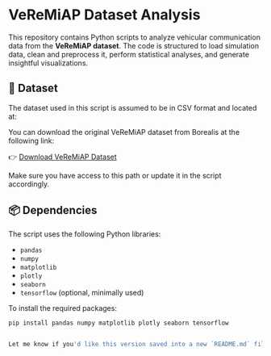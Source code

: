 # VeReMiAP Dataset Analysis

This repository contains Python scripts to analyze vehicular communication data from the **VeReMiAP dataset**. The code is structured to load simulation data, clean and preprocess it, perform statistical analyses, and generate insightful visualizations.

## 📂 Dataset

The dataset used in this script is assumed to be in CSV format and located at:


You can download the original VeReMiAP dataset from Borealis at the following link:

👉 [Download VeReMiAP Dataset](https://borealisdata.ca/dataset.xhtml?persistentId=doi:10.5683/SP3/R09EWA)

Make sure you have access to this path or update it in the script accordingly.

## 📦 Dependencies

The script uses the following Python libraries:

- `pandas`
- `numpy`
- `matplotlib`
- `plotly`
- `seaborn`
- `tensorflow` (optional, minimally used)

To install the required packages:

```bash
pip install pandas numpy matplotlib plotly seaborn tensorflow


Let me know if you'd like this version saved into a new `README.md` file as well.
